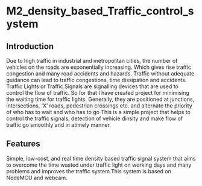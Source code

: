 # M2_density_based_Traffic_control_system
## Introduction
Due to high traffic in industrial and metropolitan cities, the number of vehicles on the roads are exponentially increasing. Which gives rise traffic congestion and many road accidents and hazards. Traffic without adequate guidance can lead to traffic congestions, time dissipation and accidents.
Traffic Lights or Traffic Signals are signalling devices that are used to control the flow of traffic. So for that I have created project for minimising the waiting time for traffic lights. Generally, they are positioned at junctions, intersections, ‘X’ roads, pedestrian crossings etc. and alternate the priority of who has to wait and who has to go
This is a simple project that helps to control the traffic signals, detection of vehicle dinsity and make flow of traffic go smoothly and in atimely manner.
## Features
Simple, low-cost, and real time density based traffic signal system that aims to overcome the time wasted under traffic light on working days and many problems and improves the traffic system.This system is based on NodeMCU and webcam.

